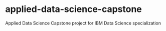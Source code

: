 # applied-data-science-capstone
Applied Data Science Capstone project for IBM Data Science specialization
